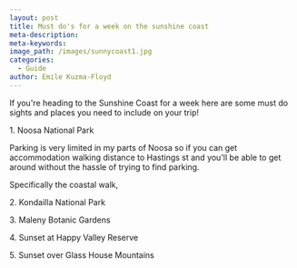 ```yaml
---
layout: post
title: Must do's for a week on the sunshine coast
meta-description:
meta-keywords:
image_path: /images/sunnycoast1.jpg
categories:
  - Guide
author: Emile Kuzma-Floyd
---
```


If you're heading to the Sunshine Coast for a week here are some must do sights and places you need to include on your trip\!

1\. Noosa National Park

Parking is very limited in my parts of Noosa so if you can get accommodation walking distance to Hastings st and you'll be able to get around without the hassle of trying to find parking.&nbsp;

Specifically the coastal walk,&nbsp;

2\. Kondailla National Park

3\. Maleny Botanic Gardens

4\. Sunset at Happy Valley Reserve

5\. Sunset over Glass House Mountains